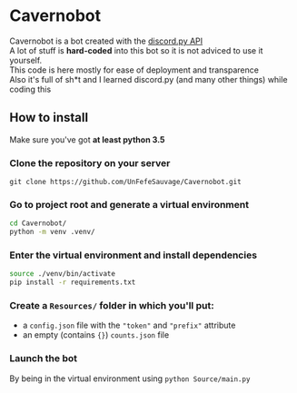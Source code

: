 # Cavernobot
Cavernobot is a bot created with the [discord.py API](https://pypi.org/project/discord.py/) \
A lot of stuff is **hard-coded** into this bot so it is not adviced to use it yourself. \
This code is here mostly for ease of deployment and transparence \
Also it's full of sh*t and I learned discord.py (and many other things) while coding this

## How to install

Make sure you've got **at least python 3.5**

### Clone the repository on your server

`git clone https://github.com/UnFefeSauvage/Cavernobot.git`

### Go to project root and generate a virtual environment

```bash
cd Cavernobot/
python -m venv .venv/
```

### Enter the virtual environment and install dependencies

```bash
source ./venv/bin/activate
pip install -r requirements.txt
```

### Create a `Resources/` folder in which you'll put:

* a `config.json` file with the `"token"` and `"prefix"` attribute
* an empty (contains `{}`) `counts.json` file

### Launch the bot

By being in the virtual environment using `python Source/main.py`
